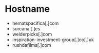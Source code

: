 # Hostname
- hematspacifica[.]com
- surcanal[.]es
- welderpicks[.]com
- inspiration-investment-group[.]co[.]uk
- rushdafilms[.]com